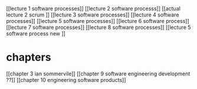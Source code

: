 [[lecture 1 software processes]]
[[lecture 2 software processs]]
[[actual lecture 2 scrum ]]
[[lecture 3 software processes]]
[[lecture 4 software processes]]
[[lecture 5 software processes]]
[[lecture 6 software process]]
[[lecture 7 software processes]]
[[lecture 8 software processes]]
[[lecture 5 software process new ]]

# chapters
[[chapter 3 ian sommervile]]
[[chapter 9 software engineering development ??]]
[[chapter 10 engineering software products]]
